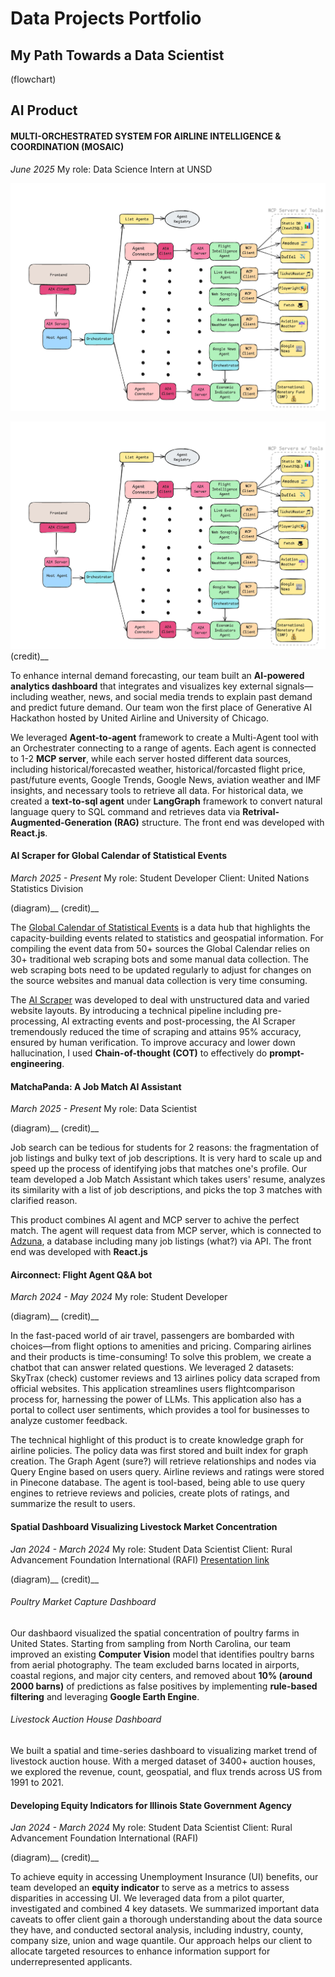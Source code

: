 # Data Projects Portfolio

## My Path Towards a Data Scientist
(flowchart)

## AI Product

#### MULTI-ORCHESTRATED SYSTEM FOR AIRLINE INTELLIGENCE & COORDINATION (MOSAIC)
*June 2025*
My role: Data Science Intern at UNSD
<p align="center">
  <img src="img/mosaic_diagram.png" alt="Technical Framework of Multiagent and MCP server structure" width="800">
</p>

![Technical Framework of Multiagent and MCP server structure](img/mosaic_diagram.png)
(credit)__

To enhance internal demand forecasting, our team built an **AI-powered analytics dashboard** that integrates and visualizes key external signals—including weather, news, and social media trends to explain past demand and predict future demand. Our team won the first place of Generative AI Hackathon hosted by United Airline and University of Chicago. 

We leveraged **Agent-to-agent** framework to create a Multi-Agent tool with an Orchestrater connecting to a range of agents. Each agent is connected to 1-2 **MCP server**, while each server hosted different data sources, including historical/forecasted weather, historical/forcasted flight price, past/future events, Google Trends, Google News, aviation weather and IMF insights, and necessary tools to retrieve all data. For historical data, we created a **text-to-sql agent** under **LangGraph** framework to convert natural language query to SQL command and retrieves data via **Retrival-Augmented-Generation (RAG)** structure. The front end was developed with **React.js**. 


#### AI Scraper for Global Calendar of Statistical Events
*March 2025 - Present*
My role: Student Developer
Client: United Nations Statistics Division

(diagram)__
(credit)__

The [Global Calendar of Statistical Events](https://unstats.un.org/capacity-development/calendar/all-events/) is a data hub that highlights the capacity-building events related to statistics and geospatial information. For compiling the event data from 50+ sources the Global Calendar relies on 30+ traditional web scraping bots and some manual data collection. The web scraping bots need to be updated regularly to adjust for changes on the source websites and manual data collection is very time consuming. 

The [AI Scraper](https://www.youtube.com/watch?v=IK9c7qVP584&list=PLz85tuGs6Qzh39ppFdMQYWnMNY1TrJpaP) was developed to deal with unstructured data and varied website layouts. By introducing a technical pipeline including pre-processing, AI extracting events and post-processing, the AI Scraper tremendously reduced the time of scraping and attains 95% accuracy, ensured by human verification. To improve accuracy and lower down hallucination, I used **Chain-of-thought (COT)** to effectively do **prompt-engineering**. 
 

#### MatchaPanda: A Job Match AI Assistant
*March 2025 - Present*
My role: Data Scientist

(diagram)__
(credit)__

Job search can be tedious for students for 2 reasons: the fragmentation of job listings and bulky text of job descriptions. It is very hard to scale up and speed up the process of identifying jobs that matches one's profile. Our team developed a Job Match Assistant which takes users' resume, analyzes its similarity with a list of job descriptions, and picks the top 3 matches with clarified reason. 

This product combines AI agent and MCP server to achive the perfect match. The agent will request data from MCP server, which is connected to [Adzuna](https://www.adzuna.com/), a database including many job listings (what?) via API. The front end was developed with **React.js** 

#### Airconnect: Flight Agent Q&A bot 
*March 2024 - May 2024*
My role: Student Developer

(diagram)__
(credit)__

In the fast-paced world of air travel, passengers are bombarded with choices—from flight options to amenities and pricing. Comparing airlines and their products is time-consuming! To solve this problem, we create a chatbot that can answer related questions. We leveraged 2 datasets: SkyTrax (check) customer reviews and 13 airlines policy data scraped from official websites. This application streamlines users flightcomparison process for, harnessing the power of LLMs. This application also has a portal to collect user sentiments, which provides a tool for businesses to analyze customer feedback. 

The technical highlight of this product is to create knowledge graph for airline policies. The policy data was first stored and built index for graph creation. The Graph Agent (sure?) will retrieve relationships and nodes via Query Engine based on users query. Airline reviews and ratings were stored in Pinecone database. The agent is tool-based, being able to use query engines to retrieve reviews and policies, create plots of ratings, and summarize the result to users. 

#### Spatial Dashboard Visualizing Livestock Market Concentration
*Jan 2024 - March 2024*
My role: Student Data Scientist
Client: Rural Advancement Foundation International (RAFI)
[Presentation link](https://www.youtube.com/watch?v=ruTbR7Wl1SQ&t=77s)


(diagram)__
(credit)__


###### Poultry Market Capture Dashboard
Our dashbaord visualized the spatial concentration of poultry farms in United States. Starting from sampling from North Carolina, our team improved an existing **Computer Vision** model that identifies poultry barns from aerial photography. The team excluded barns located in airports, coastal regions, and major city centers, and removed about **10% (around 2000 barns)** of predictions as false positives by implementing **rule-based filtering** and leveraging **Google Earth Engine**. 

###### Livestock Auction House Dashboard
We built a spatial and time-series dashboard to visualizing market trend of livestock auction house. With a merged dataset of 3400+ auction houses, we explored the revenue, count, geospatial, and flux trends across US from 1991 to 2021. 


#### Developing Equity Indicators for Illinois State Government Agency
*Jan 2024 - March 2024*
My role: Student Data Scientist
Client: Rural Advancement Foundation International (RAFI)

(diagram)__
(credit)__

To achieve equity in accessing Unemployment Insurance (UI) benefits, our team developed an **equity indicator** to serve as a metrics to assess disparities in accessing UI. We leveraged data from a pilot quarter, investigated and combined 4 key datasets. We summarized important data caveats to offer client gain a thorough understanding about the data source they have, and conducted sectoral analysis, including industry, county, company size, union and wage quantile. Our approach helps our client to allocate targeted resources to enhance information support for underrepresented applicants. 
